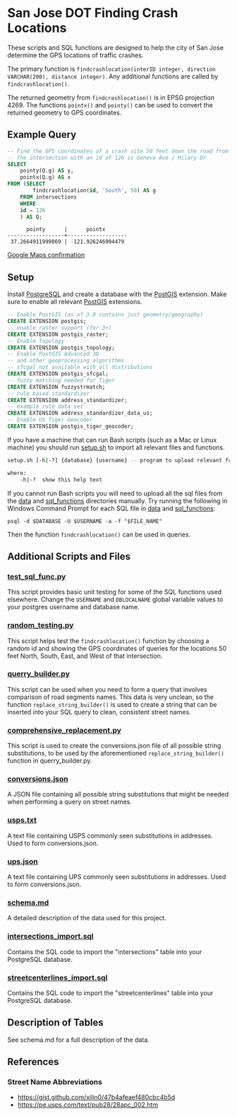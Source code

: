 # San Jose DOT Finding Crash Locations

These scripts and SQL functions are designed to help the city of San Jose determine the GPS locations of traffic crashes.

The primary function is `findcrashlocation(interID integer, direction VARCHAR(200), distance integer)`. Any additional functions are called by `findcrashlocation()`.

The returned geometry from `findcrashlocation()` is in EPSG projection 4269. The functions `pointx()` and `pointy()` can be used to convert the returned geometry to GPS coordinates.

## Example Query
```sql
-- Find the GPS coordinates of a crash site 50 feet down the road from the intersection with an id of 126
-- The intersection with an id of 126 is Geneva Ave / Hilary Dr
SELECT
    pointy(Q.g) AS y,
    pointx(Q.g) AS x 
FROM (SELECT 
        findcrashlocation(id, 'South', 50) AS g
    FROM intersections
    WHERE
    id = 126
    ) AS Q;
```
```
      pointy      |      pointx       
------------------+-------------------
 37.2664911999069 | -121.926246994479
```
[Google Maps confirmation](https://www.google.com/maps/place/37%C2%B015'59.4%22N+121%C2%B055'34.5%22W/@37.2664923,-121.9267955,19z/data=!3m1!4b1!4m5!3m4!1s0x0:0x0!8m2!3d37.2664912!4d-121.926247)

## Setup
Install [PostgreSQL](https://www.postgresql.org/) and create a database with the [PostGIS](https://postgis.net/install/) extension. Make sure to enable all relevant [PostGIS](https://postgis.net/install/) extensions.

```sql
-- Enable PostGIS (as of 3.0 contains just geometry/geography)
CREATE EXTENSION postgis;
-- enable raster support (for 3+)
CREATE EXTENSION postgis_raster;
-- Enable Topology
CREATE EXTENSION postgis_topology;
-- Enable PostGIS Advanced 3D
-- and other geoprocessing algorithms
-- sfcgal not available with all distributions
CREATE EXTENSION postgis_sfcgal;
-- fuzzy matching needed for Tiger
CREATE EXTENSION fuzzystrmatch;
-- rule based standardizer
CREATE EXTENSION address_standardizer;
-- example rule data set
CREATE EXTENSION address_standardizer_data_us;
-- Enable US Tiger Geocoder
CREATE EXTENSION postgis_tiger_geocoder;
```

If you have a machine that can run Bash scripts (such as a Mac or Linux machine) you should run [setup.sh](https://github.com/jfox13-nd/San-Jose-DOT-Crash-Locator/blob/master/setup.sh) to import all relevant files and functions.

```bash
setup.sh [-h|-?] {database} {username} -- program to upload relevant functions to your postgres database

where:
    -h|-?  show this help text
```

If you cannot run Bash scripts you will need to upload all the sql files from the [data](https://github.com/jfox13-nd/San-Jose-DOT-Crash-Locator/tree/master/data) and [sql_functions](https://github.com/jfox13-nd/San-Jose-DOT-Crash-Locator/tree/master/sql_functions) directories manually. Try running the following in Windows Command Prompt for each SQL file in [data](https://github.com/jfox13-nd/San-Jose-DOT-Crash-Locator/tree/master/data) and [sql_functions](https://github.com/jfox13-nd/San-Jose-DOT-Crash-Locator/tree/master/sql_functions):

```shell
psql -d $DATABASE -U $USERNAME -a -f "$FILE_NAME"
```

Then the function `findcrashlocation()` can be used in queries.

## Additional Scripts and Files

### [test_sql_func.py](https://github.com/jfox13-nd/San-Jose-DOT-Crash-Locator/blob/master/test_sql_func.py)
This script provides basic unit testing for some of the SQL functions used elsewhere. Change the `USERNAME` and `DBLOCALNAME` global variable values to your postgres username and database name.

### [random_testing.py](https://github.com/jfox13-nd/San-Jose-DOT-Crash-Locator/blob/master/random_testing.py)
This script helps test the `findcrashlocation()` function by choosing a random id and showing the GPS coordinates of queries for the locations 50 feet North, South, East, and West of that intersection.

### [querry_builder.py](https://github.com/jfox13-nd/San-Jose-DOT-Crash-Locator/blob/master/street_name_querying/querry_builder.py)
This script can be used when you need to form a query that involves comparison of road segments names. This data is very unclean, so the function `replace_string_builder()` is used to create a string that can be inserted into your SQL query to clean, consistent street names.

### [comprehensive_replacement.py](https://github.com/jfox13-nd/San-Jose-DOT-Crash-Locator/blob/master/street_name_querying/comprehensive_replacement.py)
This script is used to create the conversions.json file of all possible string substitutions, to be used by the aforementioned `replace_string_builder()` function in querry_builder.py.

### [conversions.json](https://github.com/jfox13-nd/San-Jose-DOT-Crash-Locator/blob/master/street_name_querying/conversions.json)
A JSON file containing all possible string substitutions that might be needed when performing a query on street names.

### [usps.txt](https://github.com/jfox13-nd/San-Jose-DOT-Crash-Locator/blob/master/street_name_querying/usps.txt)
A text file containing USPS commonly seen substitutions in addresses. Used to form conversions.json.

### [ups.json](https://github.com/jfox13-nd/San-Jose-DOT-Crash-Locator/blob/master/street_name_querying/ups.json)
A text file containing UPS commonly seen substitutions in addresses. Used to form conversions.json.

### [schema.md](https://github.com/jfox13-nd/San-Jose-DOT-Crash-Locator/blob/master/schema.md)
A detailed description of the data used for this project.

### [intersections_import.sql](https://github.com/jfox13-nd/San-Jose-DOT-Crash-Locator/blob/master/data/intersections_import.sql)
Contains the SQL code to import the "intersections" table into your PostgreSQL database.

### [streetcenterlines_import.sql](https://github.com/jfox13-nd/San-Jose-DOT-Crash-Locator/blob/master/data/streetcenterlines_import.sql)
Contains the SQL code to import the "streetcenterlines" table into your PostgreSQL database.

## Description of Tables
See schema.md for a full description of the data.

## References
### Street Name Abbreviations
 * https://gist.github.com/xjlin0/47b4afeaef480cbc4b5d
 * https://pe.usps.com/text/pub28/28apc_002.htm